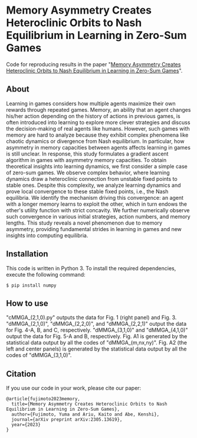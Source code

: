 # Memory Asymmetry Creates Heteroclinic Orbits to Nash Equilibrium in Learning in Zero-Sum Games
Code for reproducing results in the paper "[Memory Asymmetry Creates Heteroclinic Orbits to Nash Equilibrium in Learning in Zero-Sum Games](https://arxiv.org/abs/2305.13619)".

## About
Learning in games considers how multiple agents maximize their own rewards through repeated games. Memory, an ability that an agent changes his/her action depending on the history of actions in previous games, is often introduced into learning to explore more clever strategies and discuss the decision-making of real agents like humans. However, such games with memory are hard to analyze because they exhibit complex phenomena like chaotic dynamics or divergence from Nash equilibrium. In particular, how asymmetry in memory capacities between agents affects learning in games is still unclear. In response, this study formulates a gradient ascent algorithm in games with asymmetry memory capacities. To obtain theoretical insights into learning dynamics, we first consider a simple case of zero-sum games. We observe complex behavior, where learning dynamics draw a heteroclinic connection from unstable fixed points to stable ones. Despite this complexity, we analyze learning dynamics and prove local convergence to these stable fixed points, i.e., the Nash equilibria. We identify the mechanism driving this convergence: an agent with a longer memory learns to exploit the other, which in turn endows the other's utility function with strict concavity. We further numerically observe such convergence in various initial strategies, action numbers, and memory lengths. This study reveals a novel phenomenon due to memory asymmetry, providing fundamental strides in learning in games and new insights into computing equilibria.

## Installation
This code is written in Python 3. To install the required dependencies, execute the following command:
```
$ pip install numpy
```

## How to use
"cMMGA_(2,1,0).py" outputs the data for Fig. 1 (right panel) and Fig. 3.
"dMMGA_(2,1,0)", "dMMGA_(2,2,0)", and "dMMGA_(2,2,1)" output the data for Fig. 4-A, B, and C, respectively.
"dMMGA_(3,1,0)" and "dMMGA_(4,1,0)" output the data for Fig. 5-A and B, respectively.
Fig. A1 is generated by the statistical data output by all the codes of "dMMGA_(m,nx,ny)".
Fig. A2 (the left and center panels) is generated by the statistical data output by all the codes of "dMMGA_(3,1,0)".

## Citation
If you use our code in your work, please cite our paper:
```
@article{fujimoto2023memory,
  title={Memory Asymmetry Creates Heteroclinic Orbits to Nash Equilibrium in Learning in Zero-Sum Games},
  author={Fujimoto, Yuma and Ariu, Kaito and Abe, Kenshi},
  journal={arXiv preprint arXiv:2305.13619},
  year={2023}
}
```
